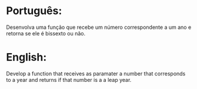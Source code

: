# Português:

Desenvolva uma função que recebe um número correspondente a um ano e retorna se ele é bissexto ou não.

# English:

Develop a function that receives as paramater a number that corresponds to a year and returns if that number is a a leap year.
